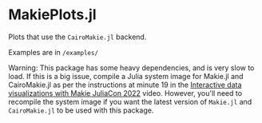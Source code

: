 # MakiePlots.jl
Plots that use the `CairoMakie.jl` backend.

Examples are in `/examples/`

Warning: This package has some heavy dependencies, and is very slow to load. If this is a big issue, compile a Julia system image for Makie.jl and CairoMakie.jl as per the instructions at minute 19 in the [Interactive data visualizations with Makie JuliaCon 2022](https://www.youtube.com/watch?v=GcrXVRpop0o) video. However, you'll need to recompile the system image if you want the latest version of `Makie.jl` and `CairoMakie.jl` to be used with this package.
